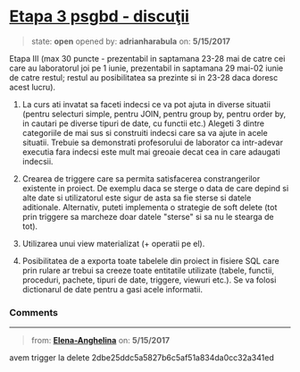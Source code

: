 # [Etapa 3 psgbd - discuţii](https://github.com/adrianharabula/condr/issues/87)

> state: **open** opened by: **adrianharabula** on: **5/15/2017**

Etapa III (max 30 puncte - prezentabil in saptamana 23-28 mai de catre cei care au laboratorul joi pe 1 iunie, prezentabil in saptamana 29 mai-02 iunie de catre restul; restul au posibilitatea sa prezinte si in 23-28 daca doresc acest lucru).

1. La curs ati invatat sa faceti indecsi ce va pot ajuta in diverse situatii (pentru selecturi simple, pentru JOIN, pentru group by, pentru order by, in cautari pe diverse tipuri de date, cu functii etc.) Alegeti 3 dintre categoriile de mai sus si construiti indecsi care sa va ajute in acele situatii. Trebuie sa demonstrati profesorului de laborator ca intr-adevar executia fara indecsi este mult mai greoaie decat cea in care adaugati indecsii.

2. Crearea de triggere care sa permita satisfacerea constrangerilor existente in proiect. De exemplu daca se sterge o data de care depind si alte date si utilizatorul este sigur de asta sa fie sterse si datele aditionale. Alternativ, puteti implementa o strategie de soft delete (tot prin triggere sa marcheze doar datele &quot;sterse&quot; si sa nu le stearga de tot).

3. Utilizarea unui view materializat (+ operatii pe el).

4. Posibilitatea de a exporta toate tabelele din proiect in fisiere SQL care prin rulare ar trebui sa creeze toate entitatile utilizate (tabele, functii, proceduri, pachete, tipuri de date, triggere, viewuri etc.). Se va folosi dictionarul de date pentru a gasi acele informatii.

### Comments

---
> from: [**Elena-Anghelina**](https://github.com/adrianharabula/condr/issues/87#issuecomment-301488149) on: **5/15/2017**

avem trigger la delete 2dbe25ddc5a5827b6c5af51a834da0cc32a341ed
